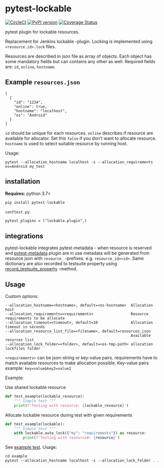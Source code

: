 # pytest-lockable

[![CircleCI](https://circleci.com/gh/jupe/pytest-lockable/tree/master.svg?style=svg)](https://circleci.com/gh/jupe/pytest-lockable/tree/master)
[![PyPI version](https://badge.fury.io/py/pytest-lockable.svg)](https://badge.fury.io/py/pytest-lockable)
[![Coverage Status](https://coveralls.io/repos/github/jupe/pytest-lockable/badge.svg)](https://coveralls.io/github/jupe/pytest-lockable)

pytest plugin for lockable resources.

Replacement for Jenkins lockable -plugin.
Locking is implemented using `<resource.id>.lock` files.

Resources are described in json file as array of objects. Each object has some mandatory fields but can contains any other as well. Required fields are: `id`, `online`, `hostname`.

## Example `resources.json`

```
[
  {
    "id": "1234",
    "online": true,
    "hostname": "localhost",
    "os": "Android"
  }
]
```

`id` should be unique for each resources. `online` describes if resource are available for allocator. Set this `false`  if you don't want to allocate resource. `hostname` is used to select suitable resource by running host. 

Usage:
```
pytest --allocation_hostname localhost -s --allocation_requirements os=Android my_test
```


## installation

**Requires:** python 3.7<

```python
pip install pytest-lockable
```

`conftest.py`:

```
pytest_plugins = ("lockable.plugin",)
```

## integrations

pytest-lockable integrates pytest-metadata - when resource is 
reserved and [pytest-metadata](https://github.com/pytest-dev/pytest-metadata) plugin are in use metadata will 
be generated from resource json with  `resource_` -prefixes.
e.g. `resource_id=<id>`. 
Same dictionary are also recorded to testsuite property using
[record_testsuite_property](https://docs.pytest.org/en/stable/reference.html#record-testsuite-property) -method.

## Usage

Custom options:

```
--allocation_hostname=<hostname>, default=<os-hostname>  Allocation host
--allocation_requirements=<requirements>                 Resource requirements to be allocate
--allocation_timeout=<timeout>, default=10               Allocation timeout in seconds
--allocation_resource_list_file=<filename>, default=resources.json 
                                                         Available resorces list
--allocation_lock_folder=<folder>, default=<os-tmp-path> allocation lockfiles folder
```

*`<requirements>`* can be json-string or key-value pairs. requirements have to match available resources to make allocation possible. Key-value pairs example: `key=value&key2=value2` 

Example:

Use shared lockable resource
``` python
def test_example(lockable_resource):
    """ Simple test """
    print(f'Testing with resource: {lockable_resource}')
```

Allocate lockable resource during test with given requirements
``` python
def test_example(lockable):
    """ Simple test """
    with lockable.auto_lock({"my": "requirements"}) as resource:
        print(f'Testing with resource#: {resource}')
```

See [example test](example/test_example.py). Usage:
```
cd example
pytest --allocation_hostname localhost -s --allocation_lock_folder . .
```
